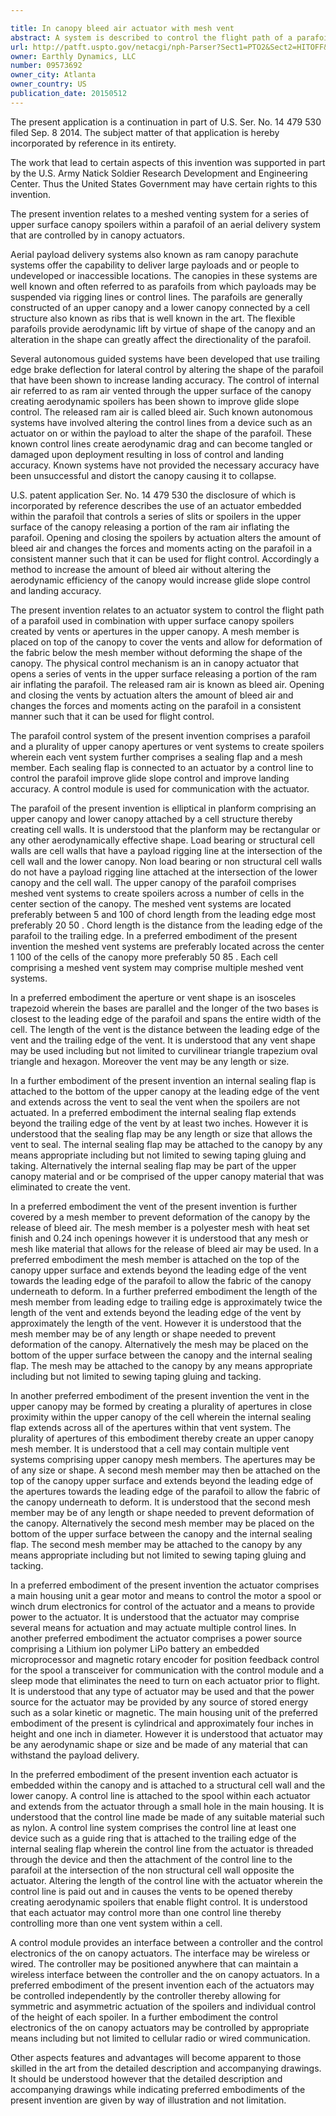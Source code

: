 ```yaml
---

title: In canopy bleed air actuator with mesh vent
abstract: A system is described to control the flight path of a parafoil. The physical control mechanism is a series of actuators embedded within the parafoil canopy that open a series of meshed venting systems in the upper surface of the parafoil canopy. Opening and closing the meshed venting system changes the forces and moments acting on the parafoil canopy in a consistent manner such that it can be used for flight control. The meshed venting system includes an internal sealing flap and a mesh member.
url: http://patft.uspto.gov/netacgi/nph-Parser?Sect1=PTO2&Sect2=HITOFF&p=1&u=%2Fnetahtml%2FPTO%2Fsearch-adv.htm&r=1&f=G&l=50&d=PALL&S1=09573692&OS=09573692&RS=09573692
owner: Earthly Dynamics, LLC
number: 09573692
owner_city: Atlanta
owner_country: US
publication_date: 20150512
---
```

The present application is a continuation in part of U.S. Ser. No. 14 479 530 filed Sep. 8 2014. The subject matter of that application is hereby incorporated by reference in its entirety.

The work that lead to certain aspects of this invention was supported in part by the U.S. Army Natick Soldier Research Development and Engineering Center. Thus the United States Government may have certain rights to this invention.

The present invention relates to a meshed venting system for a series of upper surface canopy spoilers within a parafoil of an aerial delivery system that are controlled by in canopy actuators.

Aerial payload delivery systems also known as ram canopy parachute systems offer the capability to deliver large payloads and or people to undeveloped or inaccessible locations. The canopies in these systems are well known and often referred to as parafoils from which payloads may be suspended via rigging lines or control lines. The parafoils are generally constructed of an upper canopy and a lower canopy connected by a cell structure also known as ribs that is well known in the art. The flexible parafoils provide aerodynamic lift by virtue of shape of the canopy and an alteration in the shape can greatly affect the directionality of the parafoil.

Several autonomous guided systems have been developed that use trailing edge brake deflection for lateral control by altering the shape of the parafoil that have been shown to increase landing accuracy. The control of internal air referred to as ram air vented through the upper surface of the canopy creating aerodynamic spoilers has been shown to improve glide slope control. The released ram air is called bleed air. Such known autonomous systems have involved altering the control lines from a device such as an actuator on or within the payload to alter the shape of the parafoil. These known control lines create aerodynamic drag and can become tangled or damaged upon deployment resulting in loss of control and landing accuracy. Known systems have not provided the necessary accuracy have been unsuccessful and distort the canopy causing it to collapse.

U.S. patent application Ser. No. 14 479 530 the disclosure of which is incorporated by reference describes the use of an actuator embedded within the parafoil that controls a series of slits or spoilers in the upper surface of the canopy releasing a portion of the ram air inflating the parafoil. Opening and closing the spoilers by actuation alters the amount of bleed air and changes the forces and moments acting on the parafoil in a consistent manner such that it can be used for flight control. Accordingly a method to increase the amount of bleed air without altering the aerodynamic efficiency of the canopy would increase glide slope control and landing accuracy.

The present invention relates to an actuator system to control the flight path of a parafoil used in combination with upper surface canopy spoilers created by vents or apertures in the upper canopy. A mesh member is placed on top of the canopy to cover the vents and allow for deformation of the fabric below the mesh member without deforming the shape of the canopy. The physical control mechanism is an in canopy actuator that opens a series of vents in the upper surface releasing a portion of the ram air inflating the parafoil. The released ram air is known as bleed air. Opening and closing the vents by actuation alters the amount of bleed air and changes the forces and moments acting on the parafoil in a consistent manner such that it can be used for flight control.

The parafoil control system of the present invention comprises a parafoil and a plurality of upper canopy apertures or vent systems to create spoilers wherein each vent system further comprises a sealing flap and a mesh member. Each sealing flap is connected to an actuator by a control line to control the parafoil improve glide slope control and improve landing accuracy. A control module is used for communication with the actuator.

The parafoil of the present invention is elliptical in planform comprising an upper canopy and lower canopy attached by a cell structure thereby creating cell walls. It is understood that the planform may be rectangular or any other aerodynamically effective shape. Load bearing or structural cell walls are cell walls that have a payload rigging line at the intersection of the cell wall and the lower canopy. Non load bearing or non structural cell walls do not have a payload rigging line attached at the intersection of the lower canopy and the cell wall. The upper canopy of the parafoil comprises meshed vent systems to create spoilers across a number of cells in the center section of the canopy. The meshed vent systems are located preferably between 5 and 100 of chord length from the leading edge most preferably 20 50 . Chord length is the distance from the leading edge of the parafoil to the trailing edge. In a preferred embodiment of the present invention the meshed vent systems are preferably located across the center 1 100 of the cells of the canopy more preferably 50 85 . Each cell comprising a meshed vent system may comprise multiple meshed vent systems.

In a preferred embodiment the aperture or vent shape is an isosceles trapezoid wherein the bases are parallel and the longer of the two bases is closest to the leading edge of the parafoil and spans the entire width of the cell. The length of the vent is the distance between the leading edge of the vent and the trailing edge of the vent. It is understood that any vent shape may be used including but not limited to curvilinear triangle trapezium oval triangle and hexagon. Moreover the vent may be any length or size.

In a further embodiment of the present invention an internal sealing flap is attached to the bottom of the upper canopy at the leading edge of the vent and extends across the vent to seal the vent when the spoilers are not actuated. In a preferred embodiment the internal sealing flap extends beyond the trailing edge of the vent by at least two inches. However it is understood that the sealing flap may be any length or size that allows the vent to seal. The internal sealing flap may be attached to the canopy by any means appropriate including but not limited to sewing taping gluing and taking. Alternatively the internal sealing flap may be part of the upper canopy material and or be comprised of the upper canopy material that was eliminated to create the vent.

In a preferred embodiment the vent of the present invention is further covered by a mesh member to prevent deformation of the canopy by the release of bleed air. The mesh member is a polyester mesh with heat set finish and 0.24 inch openings however it is understood that any mesh or mesh like material that allows for the release of bleed air may be used. In a preferred embodiment the mesh member is attached on the top of the canopy upper surface and extends beyond the leading edge of the vent towards the leading edge of the parafoil to allow the fabric of the canopy underneath to deform. In a further preferred embodiment the length of the mesh member from leading edge to trailing edge is approximately twice the length of the vent and extends beyond the leading edge of the vent by approximately the length of the vent. However it is understood that the mesh member may be of any length or shape needed to prevent deformation of the canopy. Alternatively the mesh may be placed on the bottom of the upper surface between the canopy and the internal sealing flap. The mesh may be attached to the canopy by any means appropriate including but not limited to sewing taping gluing and tacking.

In another preferred embodiment of the present invention the vent in the upper canopy may be formed by creating a plurality of apertures in close proximity within the upper canopy of the cell wherein the internal sealing flap extends across all of the apertures within that vent system. The plurality of apertures of this embodiment thereby create an upper canopy mesh member. It is understood that a cell may contain multiple vent systems comprising upper canopy mesh members. The apertures may be of any size or shape. A second mesh member may then be attached on the top of the canopy upper surface and extends beyond the leading edge of the apertures towards the leading edge of the parafoil to allow the fabric of the canopy underneath to deform. It is understood that the second mesh member may be of any length or shape needed to prevent deformation of the canopy. Alternatively the second mesh member may be placed on the bottom of the upper surface between the canopy and the internal sealing flap. The second mesh member may be attached to the canopy by any means appropriate including but not limited to sewing taping gluing and tacking.

In a preferred embodiment of the present invention the actuator comprises a main housing unit a gear motor and means to control the motor a spool or winch drum electronics for control of the actuator and a means to provide power to the actuator. It is understood that the actuator may comprise several means for actuation and may actuate multiple control lines. In another preferred embodiment the actuator comprises a power source comprising a Lithium ion polymer LiPo battery an embedded microprocessor and magnetic rotary encoder for position feedback control for the spool a transceiver for communication with the control module and a sleep mode that eliminates the need to turn on each actuator prior to flight. It is understood that any type of actuator may be used and that the power source for the actuator may be provided by any source of stored energy such as a solar kinetic or magnetic. The main housing unit of the preferred embodiment of the present is cylindrical and approximately four inches in height and one inch in diameter. However it is understood that actuator may be any aerodynamic shape or size and be made of any material that can withstand the payload delivery.

In the preferred embodiment of the present invention each actuator is embedded within the canopy and is attached to a structural cell wall and the lower canopy. A control line is attached to the spool within each actuator and extends from the actuator through a small hole in the main housing. It is understood that the control line made be made of any suitable material such as nylon. A control line system comprises the control line at least one device such as a guide ring that is attached to the trailing edge of the internal sealing flap wherein the control line from the actuator is threaded through the device and then the attachment of the control line to the parafoil at the intersection of the non structural cell wall opposite the actuator. Altering the length of the control line with the actuator wherein the control line is paid out and in causes the vents to be opened thereby creating aerodynamic spoilers that enable flight control. It is understood that each actuator may control more than one control line thereby controlling more than one vent system within a cell.

A control module provides an interface between a controller and the control electronics of the on canopy actuators. The interface may be wireless or wired. The controller may be positioned anywhere that can maintain a wireless interface between the controller and the on canopy actuators. In a preferred embodiment of the present invention each of the actuators may be controlled independently by the controller thereby allowing for symmetric and asymmetric actuation of the spoilers and individual control of the height of each spoiler. In a further embodiment the control electronics of the on canopy actuators may be controlled by appropriate means including but not limited to cellular radio or wired communication.

Other aspects features and advantages will become apparent to those skilled in the art from the detailed description and accompanying drawings. It should be understood however that the detailed description and accompanying drawings while indicating preferred embodiments of the present invention are given by way of illustration and not limitation.

